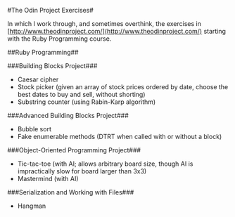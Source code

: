 #The Odin Project Exercises#

In which I work through, and sometimes overthink, the exercises in [http://www.theodinproject.com/](http://www.theodinproject.com/) starting with the Ruby Programming course.

##Ruby Programming##

###Building Blocks Project###
* Caesar cipher
* Stock picker (given an array of stock prices ordered by date, choose the best dates to buy and sell, without shorting)
* Substring counter (using Rabin-Karp algorithm)

###Advanced Building Blocks Project###
* Bubble sort
* Fake enumerable methods (DTRT when called with or without a block)

###Object-Oriented Programming Project###
* Tic-tac-toe (with AI; allows arbitrary board size, though AI is impractically slow for board larger than 3x3)
* Mastermind (with AI)

###Serialization and Working with Files###
* Hangman
